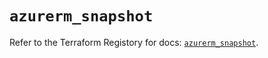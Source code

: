 # `azurerm_snapshot`

Refer to the Terraform Registory for docs: [`azurerm_snapshot`](https://registry.terraform.io/providers/hashicorp/azurerm/3.59.0/docs/resources/snapshot).
